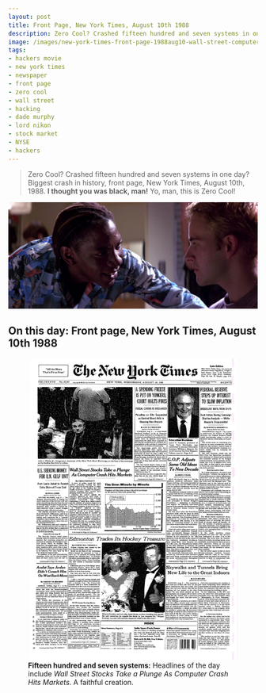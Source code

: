 ```yaml
---
layout: post
title: Front Page, New York Times, August 10th 1988
description: Zero Cool? Crashed fifteen hundred and seven systems in one day? Biggest crash in history, front page, New York Times, August 10th, 1988. "Wall Street Stocks Take a Plunge As Computer Crash Hits Markets" details Hackers exploits and mention of Zero Cool. A faithful creation.
image: /images/new-york-times-front-page-1988aug10-wall-street-computer-crash-hackers-cyberdelianyc-preview.jpg
tags:
- hackers movie
- new york times
- newspaper
- front page
- zero cool
- wall street
- hacking
- dade murphy
- lord nikon
- stock market
- NYSE
- hackers
---
```


> Zero Cool? Crashed fifteen hundred and seven systems in one day? Biggest crash in history, front page, New York Times, August 10th, 1988. **I thought you was black, man!** Yo, man, this is Zero Cool!

![Hackers (1995) scene. Lord Nikon staring intently at Dade Murphy remembering some history with his photographic memory after Dade reveals he has a record, he was Zero Cool. Nikon ponders aloud: 'Zero Cool? Crashed fifteen hundred and seven systems in one day? Biggest crash in history, front page, New York Times, August 10th, 1988. I thought you was black, man!'](/images/hackers-lord-nikon-dade-zero-cool-1507-systems-thought-you-was-black-comp.jpg)

## On this day: Front page, New York Times, August 10th 1988

<figure class="figure"><a href="/images/new-york-times-front-page-1988aug10-wall-street-computer-crash-hackers-cyberdelianyc-post.jpg" title="New York Times spoof newspaper front page, August 10 1988. Click for big!"><img class="figure-img img-fluid" loading="lazy" src="/images/new-york-times-front-page-1988aug10-wall-street-computer-crash-hackers-cyberdelianyc-post.jpg" alt="The New York Times. New York, Wednesday, August 10, 1988. Headline photo of man in suit staring upwards with caption 'John J. Phelan Jr., foreground, chairman of the New York Stock Exchange, on the floor of the exchange as the trading day drew to a close.'. Headline: 'Wall Street Stocks Take a Plunge As Computer Crash Hits Markets' A wave of selling swept the stock market yesterday, sending the Dow Jones industrial average down 13 points by the close of the trading day. The tumble enticed by a number of computer systems crashing after market open plunging Wall Street into chaos. 
Delaying the sell-off slightly the mayhem appeared to stem from a computer virus rendering key exchange systems inaccessible with NYSE registering a 7-point drop. Initial reports put the number of systems impacted at 1,507. This would make the havoc one of the biggest computer crashes in history.
A 'hacker' believed to have instigated the turmoil from beyond state-lines in Seattle is a prime suspect. Known only by an alias or 'handle' on computer bulletin boards as 'Zero Cool', Federal prosecutors hope to have them arraigned quickly sending a message to other potential electronic trespassers. 'Incidents like this are a growing threat to national security and we'll be looking for increased funding to stop these people' says Richard Gill, an agent with the Secret Service who hopes to form a new task force on the issue..Continued on Page A7 Column 1.... Other headlines and stories include 'Edmonton Trades Its Hockey Treasure', 'Skywalks and Tunnels Bring New Life to the Great Indoors', 'US Seeking Money for UN Gulf Unit','A Spending Freeze Is Put on Yonkers; Court Halts Fines','Federal Reserve Steps Up Interest to Slow Inflation', 'SoHo Space Finds Owner'"></a><figcaption class="figure-caption"><b>Fifteen hundred and seven systems:</b> Headlines of the day include <em>Wall Street Stocks Take a Plunge As Computer Crash Hits Markets</em>. A faithful creation.</figcaption></figure>